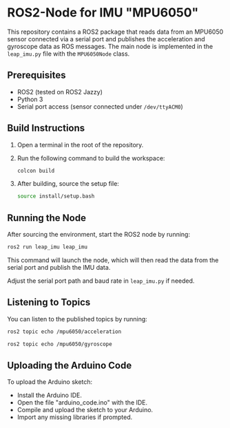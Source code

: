 # ROS2-Node for IMU "MPU6050"

This repository contains a ROS2 package that reads data from an MPU6050 sensor connected via a serial port and publishes the acceleration and gyroscope data as ROS messages. The main node is implemented in the `leap_imu.py` file with the `MPU6050Node` class.

## Prerequisites

- ROS2 (tested on ROS2 Jazzy)
- Python 3
- Serial port access (sensor connected under `/dev/ttyACM0`)

## Build Instructions

1. Open a terminal in the root of the repository.
2. Run the following command to build the workspace:

   ```sh
   colcon build
   ```
3. After building, source the setup file:
    
   ```sh
   source install/setup.bash
   ```

## Running the Node

After sourcing the environment, start the ROS2 node by running:

```sh
ros2 run leap_imu leap_imu
```

This command will launch the node, which will then read the data from the serial port and publish the IMU data.

Adjust the serial port path and baud rate in `leap_imu.py` if needed.

## Listening to Topics

You can listen to the published topics by running:

```sh
ros2 topic echo /mpu6050/acceleration
```

```sh
ros2 topic echo /mpu6050/gyroscope
```

## Uploading the Arduino Code

To upload the Arduino sketch:
- Install the Arduino IDE.
- Open the file "arduino_code.ino" with the IDE.
- Compile and upload the sketch to your Arduino.
- Import any missing libraries if prompted.